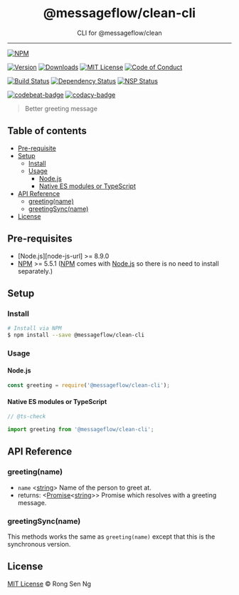<div align="center" style="text-align: center;">
  <h1 style="border-bottom: none;">@messageflow/clean-cli</h1>

  <p>CLI for @messageflow/clean</p>
</div>

<hr />

[![NPM][nodei-badge]][nodei-url]

[![Version][version-badge]][version-url]
[![Downloads][downloads-badge]][downloads-url]
[![MIT License][mit-license-badge]][mit-license-url]
[![Code of Conduct][coc-badge]][coc-url]

[![Build Status][travis-badge]][travis-url]
[![Dependency Status][daviddm-badge]][daviddm-url]
[![NSP Status][nsp-badge]][nsp-url]

[![codebeat-badge]][codebeat-url]
[![codacy-badge]][codacy-url]

> Better greeting message

## Table of contents

- [Pre-requisite](#pre-requisite)
- [Setup](#setup)
  - [Install](#install)
  - [Usage](#usage)
    - [Node.js](#nodejs)
    - [Native ES modules or TypeScript](#native-es-modules-or-typescript)
- [API Reference](#api-reference)
  - [greeting(name)](#greetingname)
  - [greetingSync(name)](#greetingsyncname)
- [License](#license)

## Pre-requisites

- [Node.js][node-js-url] >= 8.9.0
- [NPM][npm-url] >= 5.5.1 ([NPM][npm-url] comes with [Node.js][nodejs-url] so there is no need to install separately.)

## Setup

### Install

```sh
# Install via NPM
$ npm install --save @messageflow/clean-cli
```

### Usage

#### Node.js

```js
const greeting = require('@messageflow/clean-cli');
```

#### Native ES modules or TypeScript

```ts
// @ts-check

import greeting from '@messageflow/clean-cli';
```

## API Reference

### greeting(name)

- `name` <[string][string-mdn-url]> Name of the person to greet at.
- returns: <[Promise][promise-mdn-url]&lt;[string][string-mdn-url]&gt;> Promise which resolves with a greeting message.

### greetingSync(name)

This methods works the same as `greeting(name)` except that this is the synchronous version.

## License

[MIT License](https://Messageflow.mit-license.org/) © Rong Sen Ng

<!-- References -->
[typescript-url]: https://github.com/Microsoft/TypeScript
[nodejs-url]: https://nodejs.org
[npm-url]: https://www.npmjs.com
[node-releases-url]: https://nodejs.org/en/download/releases

[array-mdn-url]: https://developer.mozilla.org/en-US/docs/Web/JavaScript/Reference/Global_Objects/Array
[boolean-mdn-url]: https://developer.mozilla.org/en-US/docs/Web/JavaScript/Reference/Global_Objects/Boolean
[function-mdn-url]: https://developer.mozilla.org/en-US/docs/Web/JavaScript/Reference/Global_Objects/Function
[map-mdn-url]: https://developer.mozilla.org/en-US/docs/Web/JavaScript/Reference/Global_Objects/Map
[number-mdn-url]: https://developer.mozilla.org/en-US/docs/Web/JavaScript/Reference/Global_Objects/Number
[object-mdn-url]: https://developer.mozilla.org/en-US/docs/Web/JavaScript/Reference/Global_Objects/Object
[promise-mdn-url]: https://developer.mozilla.org/en-US/docs/Web/JavaScript/Reference/Global_Objects/Promise
[regexp-mdn-url]: https://developer.mozilla.org/en-US/docs/Web/JavaScript/Reference/Global_Objects/RegExp
[set-mdn-url]: https://developer.mozilla.org/en-US/docs/Web/JavaScript/Reference/Global_Objects/Set
[string-mdn-url]: https://developer.mozilla.org/en-US/docs/Web/JavaScript/Reference/Global_Objects/String

<!-- Badges -->
[nodei-badge]: https://nodei.co/npm/@messageflow/clean-cli.png?downloads=true&downloadRank=true&stars=true

[version-badge]: https://img.shields.io/npm/v/@messageflow/clean-cli.svg?style=flat-square
[downloads-badge]: https://img.shields.io/npm/dm/@messageflow/clean-cli.svg?style=flat-square
[mit-license-badge]: https://img.shields.io/github/license/mashape/apistatus.svg?style=flat-square
[coc-badge]: https://img.shields.io/badge/code%20of-conduct-ff69b4.svg?style=flat-square

[travis-badge]: https://img.shields.io/travis/Messageflow/@messageflow/clean-cli.svg?style=flat-square
[daviddm-badge]: https://img.shields.io/david/Messageflow/@messageflow/clean-cli.svg?style=flat-square
[nsp-badge]: https://nodesecurity.io/orgs/Messageflow/projects/<PROJECT_ID>/badge?style=flat-square

[codebeat-badge]: https://codebeat.co/badges/<PROJECT_ID>?style=flat-square
[codacy-badge]: https://api.codacy.com/project/badge/Grade/<PROJECT_ID>?style=flat-square

<!-- Links -->
[nodei-url]: https://nodei.co/npm/@messageflow/clean-cli

[version-url]: https://www.npmjs.com/package/@messageflow/clean-cli
[downloads-url]: http://www.npmtrends.com/@messageflow/clean-cli
[mit-license-url]: https://github.com/Messageflow/@messageflow/clean-cli/blob/master/LICENSE
[coc-url]: https://github.com/Messageflow/@messageflow/clean-cli/blob/master/CODE_OF_CONDUCT.md

[travis-url]: https://travis-ci.org/Messageflow/@messageflow/clean-cli
[daviddm-url]: https://david-dm.org/Messageflow/@messageflow/clean-cli
[nsp-url]: https://nodesecurity.io/orgs/Messageflow/projects/<PROJECT_ID>

[codebeat-url]: https://codebeat.co/projects/github-com-Messageflow-@messageflow/clean-cli-master
[codacy-url]: https://www.codacy.com/app/Messageflow/@messageflow/clean-cli?utm_source=github.com&amp;utm_medium=referral&amp;utm_content=Messageflow/@messageflow/clean-cli&amp;utm_campaign=Badge_Grade
